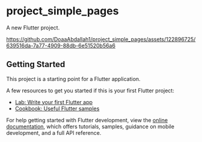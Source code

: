 # project_simple_pages

A new Flutter project.

https://github.com/DoaaAbdallah1/project_simple_pages/assets/122896725/639516da-7a77-4909-88db-6e51520b56a6


## Getting Started

This project is a starting point for a Flutter application.

A few resources to get you started if this is your first Flutter project:

- [Lab: Write your first Flutter app](https://docs.flutter.dev/get-started/codelab)
- [Cookbook: Useful Flutter samples](https://docs.flutter.dev/cookbook)

For help getting started with Flutter development, view the
[online documentation](https://docs.flutter.dev/), which offers tutorials,
samples, guidance on mobile development, and a full API reference.
